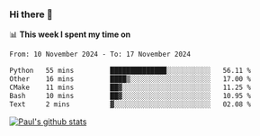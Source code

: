 ### Hi there 👋

📊 **This week I spent my time on**
<!--START_SECTION:waka-->

```txt
From: 10 November 2024 - To: 17 November 2024

Python   55 mins         ██████████████░░░░░░░░░░░   56.11 %
Other    16 mins         ████▒░░░░░░░░░░░░░░░░░░░░   17.00 %
CMake    11 mins         ██▓░░░░░░░░░░░░░░░░░░░░░░   11.25 %
Bash     10 mins         ██▓░░░░░░░░░░░░░░░░░░░░░░   10.95 %
Text     2 mins          ▓░░░░░░░░░░░░░░░░░░░░░░░░   02.08 %
```

<!--END_SECTION:waka-->


[![Paul's github stats](https://github-readme-stats.vercel.app/api?username=mickeyouyou&theme=dracula&show_icons=true)](https://github.com/anuraghazra/github-readme-stats)
